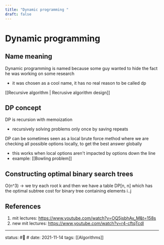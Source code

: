 ```yaml
---
title: "Dynamic programming "
draft: false
---
```

# Dynamic programming

## Name meaning
Dynamic programming is named because some guy wanted to hide the fact he was working on some research
- it was chosen as a cool name, it has no real reason to be called dp

[[Recursive algorithm | Recrusive algorithm design]]

## DP concept
DP is recursion with memoization
- recursively solving problems only once by saving repeats

DP can be sometimes seen as a local brute force method where we are checking all possible options locally, to get the best answer globally 
- this works when local options aren't impacted by options down the line
- example: [[Bowling problem]]

## Constructing optimal binary search trees
O(n^3) -> we try each root k and then we have a table DP\[n, n\] which has the optimal subtree cost for binary tree containing elements i..j 

## References
1. mit lectures: https://www.youtube.com/watch?v=OQ5jsbhAv_M&t=158s
2. new mit lectures: https://www.youtube.com/watch?v=r4-cftqTcdI
---
status: #🌱 #
date: 2021-11-14
tags: [[Algorithms]]
